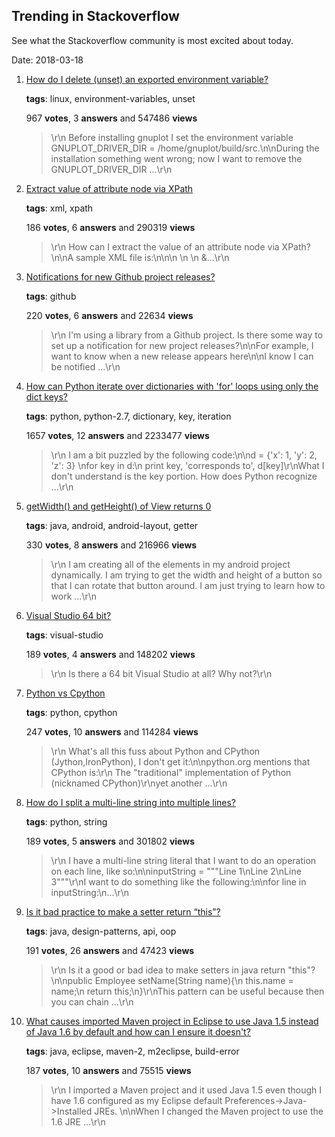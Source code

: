 ## Trending in Stackoverflow

See what the Stackoverflow community is most excited about today.

Date: 2018-03-18


1. [How do I delete (unset) an exported environment variable?](https://stackoverflow.com/questions/6877727/how-do-i-delete-unset-an-exported-environment-variable)

    **tags**: linux, environment-variables, unset
            
    967 **votes**, 3 **answers** and 547486 **views**

    > \r\n            Before installing gnuplot I set the environment variable GNUPLOT_DRIVER_DIR = /home/gnuplot/build/src.\n\nDuring the installation something went wrong; now I want to remove the GNUPLOT_DRIVER_DIR ...\r\n        

    
2. [Extract value of attribute node via XPath](https://stackoverflow.com/questions/4835891/extract-value-of-attribute-node-via-xpath)

    **tags**: xml, xpath
            
    186 **votes**, 6 **answers** and 290319 **views**

    > \r\n            How can I extract the value of an attribute node via XPath?\n\nA sample XML file is:\n\n<parents name='Parents'>\n  <Parent id='1' name='Parent_1'>\n    <Children name='Children'>\n      &...\r\n        

    
3. [Notifications for new Github project releases?](https://stackoverflow.com/questions/20839622/notifications-for-new-github-project-releases)

    **tags**: github
            
    220 **votes**, 6 **answers** and 22634 **views**

    > \r\n            I'm using a library from a Github project. Is there some way to set up a notification for new project releases?\n\nFor example, I want to know when a new release appears here\n\nI know I can be notified ...\r\n        

    
4. [How can Python iterate over dictionaries with 'for' loops using only the dict keys?](https://stackoverflow.com/questions/3294889/how-can-python-iterate-over-dictionaries-with-for-loops-using-only-the-dict-ke)

    **tags**: python, python-2.7, dictionary, key, iteration
            
    1657 **votes**, 12 **answers** and 2233477 **views**

    > \r\n            I am a bit puzzled by the following code:\n\nd = {'x': 1, 'y': 2, 'z': 3} \nfor key in d:\n    print key, 'corresponds to', d[key]\r\nWhat I don't understand is the key portion. How does Python recognize ...\r\n        

    
5. [getWidth() and getHeight() of View returns 0](https://stackoverflow.com/questions/3591784/getwidth-and-getheight-of-view-returns-0)

    **tags**: java, android, android-layout, getter
            
    330 **votes**, 8 **answers** and 216966 **views**

    > \r\n            I am creating all of the elements in my android project dynamically. I am trying to get the width and height of a button so that I can rotate that button around. I am just trying to learn how to work ...\r\n        

    
6. [Visual Studio 64 bit?](https://stackoverflow.com/questions/2516436/visual-studio-64-bit)

    **tags**: visual-studio
            
    189 **votes**, 4 **answers** and 148202 **views**

    > \r\n            Is there a 64 bit Visual Studio at all? Why not?\r\n        

    
7. [Python vs Cpython](https://stackoverflow.com/questions/17130975/python-vs-cpython)

    **tags**: python, cpython
            
    247 **votes**, 10 **answers** and 114284 **views**

    > \r\n            What's all this fuss about Python and CPython (Jython,IronPython), I don't get it:\n\npython.org mentions that CPython is:\r\n  The "traditional" implementation of Python (nicknamed CPython)\r\nyet another ...\r\n        

    
8. [How do I split a multi-line string into multiple lines?](https://stackoverflow.com/questions/172439/how-do-i-split-a-multi-line-string-into-multiple-lines)

    **tags**: python, string
            
    189 **votes**, 5 **answers** and 301802 **views**

    > \r\n            I have a multi-line string literal that I want to do an operation on each line, like so:\n\ninputString = """Line 1\nLine 2\nLine 3"""\r\nI want to do something like the following:\n\nfor line in inputString:\n...\r\n        

    
9. [Is it bad practice to make a setter return “this”?](https://stackoverflow.com/questions/1345001/is-it-bad-practice-to-make-a-setter-return-this)

    **tags**: java, design-patterns, api, oop
            
    191 **votes**, 26 **answers** and 47423 **views**

    > \r\n            Is it a good or bad idea to make setters in java return "this"?\n\npublic Employee setName(String name){\n   this.name = name;\n   return this;\n}\r\nThis pattern can be useful because then you can chain ...\r\n        

    
10. [What causes imported Maven project in Eclipse to use Java 1.5 instead of Java 1.6 by default and how can I ensure it doesn't?](https://stackoverflow.com/questions/3539139/what-causes-imported-maven-project-in-eclipse-to-use-java-1-5-instead-of-java-1)

    **tags**: java, eclipse, maven-2, m2eclipse, build-error
            
    187 **votes**, 10 **answers** and 75515 **views**

    > \r\n            I imported a Maven project and it used Java 1.5 even though I have 1.6 configured as my Eclipse default Preferences->Java->Installed JREs. \n\nWhen I changed the Maven project to use the 1.6 JRE ...\r\n        

    
